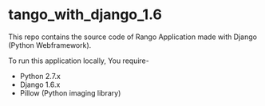 tango_with_django_1.6
=====================

This repo contains the source code of Rango Application made with Django (Python Webframework).

To run this application locally, You require-
* Python 2.7.x
* Django 1.6.x
* Pillow (Python imaging library)

